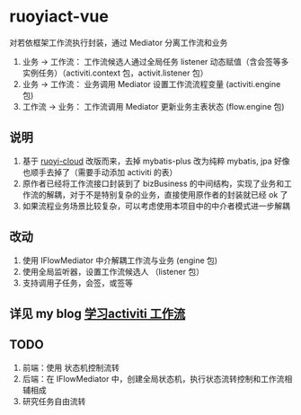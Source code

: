 # ruoyiact-vue
对若依框架工作流执行封装，通过 Mediator 分离工作流和业务
1. 业务 -> 工作流： 工作流候选人通过全局任务 listener 动态赋值（含会签等多实例任务）（activiti.context 包，activit.listener 包）
2. 业务 -> 工作流： 业务调用 Mediator 设置工作流流程变量 (activiti.engine 包)
3. 工作流 -> 业务： 工作流调用 Mediator 更新业务主表状态 (flow.engine 包)


## 说明
1. 基于 [ruoyi-cloud](https://gitee.com/zhangmrit/ruoyi-cloud) 改版而来，去掉 mybatis-plus 改为纯粹 mybatis, jpa 好像也顺手去掉了（需要手动添加 activiti 的表）
2. 原作者已经将工作流接口封装到了 bizBusiness 的中间结构，实现了业务和工作流的解耦，对于不是特别复杂的业务，直接使用原作者的封装就已经 ok 了
3. 如果流程业务场景比较复杂，可以考虑使用本项目中的中介者模式进一步解耦
## 改动
1. 使用 IFlowMediator 中介解耦工作流与业务 (engine 包)
2. 使用全局监听器，设置工作流候选人 （listener 包）
3. 支持调用子任务，会签，或签等

## 详见 my blog [学习activiti 工作流](https://blog.csdn.net/u012296499/article/details/108602127)

## TODO
1. 前端：使用 状态机控制流转
2. 后端：在 IFlowMediator 中，创建全局状态机，执行状态流转控制和工作流相辅相成
3. 研究任务自由流转
